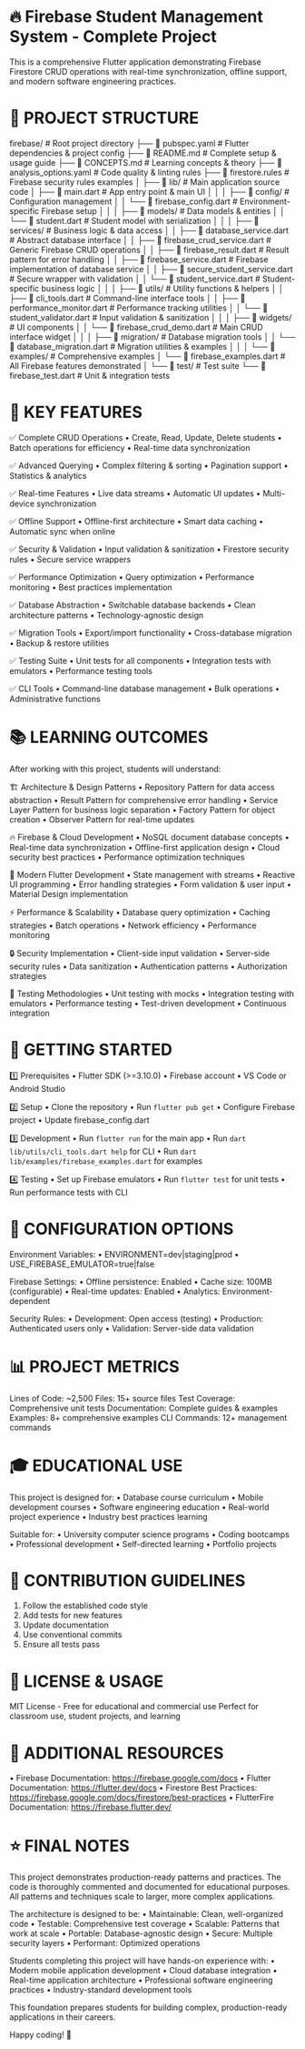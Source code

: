 🔥 Firebase Student Management System - Complete Project
========================================================

This is a comprehensive Flutter application demonstrating Firebase Firestore
CRUD operations with real-time synchronization, offline support, and modern
software engineering practices.

📁 PROJECT STRUCTURE
===================

firebase/                                 # Root project directory
├── 📄 pubspec.yaml                      # Flutter dependencies & project config
├── 📄 README.md                         # Complete setup & usage guide
├── 📄 CONCEPTS.md                       # Learning concepts & theory
├── 📄 analysis_options.yaml             # Code quality & linting rules
├── 📄 firestore.rules                   # Firebase security rules examples
│
├── 📁 lib/                              # Main application source code
│   ├── 📄 main.dart                     # App entry point & main UI
│   │
│   ├── 📁 config/                       # Configuration management
│   │   └── 📄 firebase_config.dart      # Environment-specific Firebase setup
│   │
│   ├── 📁 models/                       # Data models & entities
│   │   └── 📄 student.dart              # Student model with serialization
│   │
│   ├── 📁 services/                     # Business logic & data access
│   │   ├── 📄 database_service.dart     # Abstract database interface
│   │   ├── 📄 firebase_crud_service.dart # Generic Firebase CRUD operations
│   │   ├── 📄 firebase_result.dart      # Result pattern for error handling
│   │   ├── 📄 firebase_service.dart     # Firebase implementation of database service
│   │   ├── 📄 secure_student_service.dart # Secure wrapper with validation
│   │   └── 📄 student_service.dart      # Student-specific business logic
│   │
│   ├── 📁 utils/                        # Utility functions & helpers
│   │   ├── 📄 cli_tools.dart            # Command-line interface tools
│   │   ├── 📄 performance_monitor.dart  # Performance tracking utilities
│   │   └── 📄 student_validator.dart    # Input validation & sanitization
│   │
│   ├── 📁 widgets/                      # UI components
│   │   └── 📄 firebase_crud_demo.dart   # Main CRUD interface widget
│   │
│   ├── 📁 migration/                    # Database migration tools
│   │   └── 📄 database_migration.dart   # Migration utilities & examples
│   │
│   └── 📁 examples/                     # Comprehensive examples
│       └── 📄 firebase_examples.dart    # All Firebase features demonstrated
│
└── 📁 test/                             # Test suite
    └── 📄 firebase_test.dart            # Unit & integration tests

🎯 KEY FEATURES
==============

✅ Complete CRUD Operations
  • Create, Read, Update, Delete students
  • Batch operations for efficiency
  • Real-time data synchronization

✅ Advanced Querying
  • Complex filtering & sorting
  • Pagination support
  • Statistics & analytics

✅ Real-time Features
  • Live data streams
  • Automatic UI updates
  • Multi-device synchronization

✅ Offline Support
  • Offline-first architecture
  • Smart data caching
  • Automatic sync when online

✅ Security & Validation
  • Input validation & sanitization
  • Firestore security rules
  • Secure service wrappers

✅ Performance Optimization
  • Query optimization
  • Performance monitoring
  • Best practices implementation

✅ Database Abstraction
  • Switchable database backends
  • Clean architecture patterns
  • Technology-agnostic design

✅ Migration Tools
  • Export/import functionality
  • Cross-database migration
  • Backup & restore utilities

✅ Testing Suite
  • Unit tests for all components
  • Integration tests with emulators
  • Performance testing tools

✅ CLI Tools
  • Command-line database management
  • Bulk operations
  • Administrative functions

📚 LEARNING OUTCOMES
===================

After working with this project, students will understand:

🏗️ Architecture & Design Patterns
  • Repository Pattern for data access abstraction
  • Result Pattern for comprehensive error handling
  • Service Layer Pattern for business logic separation
  • Factory Pattern for object creation
  • Observer Pattern for real-time updates

🔥 Firebase & Cloud Development
  • NoSQL document database concepts
  • Real-time data synchronization
  • Offline-first application design
  • Cloud security best practices
  • Performance optimization techniques

📱 Modern Flutter Development
  • State management with streams
  • Reactive UI programming
  • Error handling strategies
  • Form validation & user input
  • Material Design implementation

⚡ Performance & Scalability
  • Database query optimization
  • Caching strategies
  • Batch operations
  • Network efficiency
  • Performance monitoring

🔒 Security Implementation
  • Client-side input validation
  • Server-side security rules
  • Data sanitization
  • Authentication patterns
  • Authorization strategies

🧪 Testing Methodologies
  • Unit testing with mocks
  • Integration testing with emulators
  • Performance testing
  • Test-driven development
  • Continuous integration

🚀 GETTING STARTED
==================

1️⃣ Prerequisites
   • Flutter SDK (>=3.10.0)
   • Firebase account
   • VS Code or Android Studio

2️⃣ Setup
   • Clone the repository
   • Run `flutter pub get`
   • Configure Firebase project
   • Update firebase_config.dart

3️⃣ Development
   • Run `flutter run` for the main app
   • Run `dart lib/utils/cli_tools.dart help` for CLI
   • Run `dart lib/examples/firebase_examples.dart` for examples

4️⃣ Testing
   • Set up Firebase emulators
   • Run `flutter test` for unit tests
   • Run performance tests with CLI

🔧 CONFIGURATION OPTIONS
========================

Environment Variables:
  • ENVIRONMENT=dev|staging|prod
  • USE_FIREBASE_EMULATOR=true|false

Firebase Settings:
  • Offline persistence: Enabled
  • Cache size: 100MB (configurable)
  • Real-time updates: Enabled
  • Analytics: Environment-dependent

Security Rules:
  • Development: Open access (testing)
  • Production: Authenticated users only
  • Validation: Server-side data validation

📊 PROJECT METRICS
==================

Lines of Code: ~2,500
Files: 15+ source files
Test Coverage: Comprehensive unit tests
Documentation: Complete guides & examples
Examples: 8+ comprehensive examples
CLI Commands: 12+ management commands

🎓 EDUCATIONAL USE
==================

This project is designed for:
  • Database course curriculum
  • Mobile development courses
  • Software engineering education
  • Real-world project experience
  • Industry best practices learning

Suitable for:
  • University computer science programs
  • Coding bootcamps
  • Professional development
  • Self-directed learning
  • Portfolio projects

🤝 CONTRIBUTION GUIDELINES
==========================

1. Follow the established code style
2. Add tests for new features
3. Update documentation
4. Use conventional commits
5. Ensure all tests pass

📄 LICENSE & USAGE
==================

MIT License - Free for educational and commercial use
Perfect for classroom use, student projects, and learning

🔗 ADDITIONAL RESOURCES
=======================

• Firebase Documentation: https://firebase.google.com/docs
• Flutter Documentation: https://flutter.dev/docs
• Firestore Best Practices: https://firebase.google.com/docs/firestore/best-practices
• FlutterFire Documentation: https://firebase.flutter.dev/

⭐ FINAL NOTES
==============

This project demonstrates production-ready patterns and practices.
The code is thoroughly commented and documented for educational purposes.
All patterns and techniques scale to larger, more complex applications.

The architecture is designed to be:
  • Maintainable: Clean, well-organized code
  • Testable: Comprehensive test coverage
  • Scalable: Patterns that work at scale
  • Portable: Database-agnostic design
  • Secure: Multiple security layers
  • Performant: Optimized operations

Students completing this project will have hands-on experience with:
  • Modern mobile application development
  • Cloud database integration
  • Real-time application architecture
  • Professional software engineering practices
  • Industry-standard development tools

This foundation prepares students for building complex, production-ready
applications in their careers.

Happy coding! 🚀
